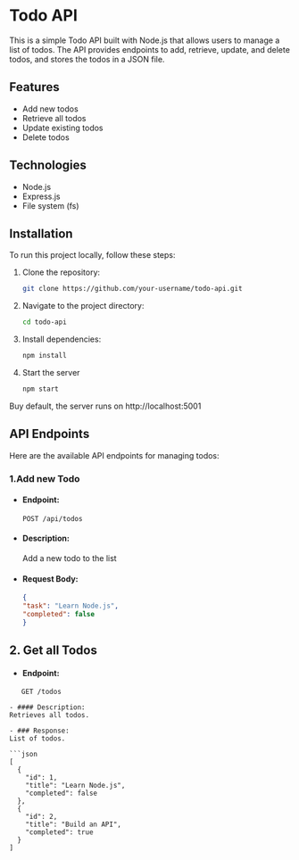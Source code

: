 # Todo API

This is a simple Todo API built with Node.js that allows users to manage a list of todos. The API provides endpoints to add, retrieve, update, and delete todos, and stores the todos in a JSON file.

## Features

- Add new todos
- Retrieve all todos
- Update existing todos
- Delete todos

## Technologies

- Node.js
- Express.js
- File system (fs)

## Installation

To run this project locally, follow these steps:

1. Clone the repository:

   ```bash
   git clone https://github.com/your-username/todo-api.git

2. Navigate to the project directory:
   ```bash
   cd todo-api
   
3. Install dependencies:
   ```bash
   npm install

4. Start the server
   ```bash
   npm start

Buy default, the server runs on http://localhost:5001

## API Endpoints
Here are the available API endpoints for managing todos:
### 1.Add new Todo
- #### Endpoint:
   ```method
   POST /api/todos
- #### Description:
   Add a new todo to the list

- #### Request Body:
  ```json
  {
  "task": "Learn Node.js",
  "completed": false
  }
  
## 2. Get all Todos
- #### Endpoint:
```method
   GET /todos

- #### Description:
Retrieves all todos.

- ### Response:
List of todos.

```json
[
  {
    "id": 1,
    "title": "Learn Node.js",
    "completed": false
  },
  {
    "id": 2,
    "title": "Build an API",
    "completed": true
  }
]

